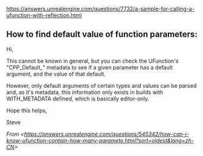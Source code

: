 <https://answers.unrealengine.com/questions/7732/a-sample-for-calling-a-ufunction-with-reflection.html>

## How to find default value of function parameters:

Hi,

This cannot be known in general, but you can check the UFunction's "CPP_Default\_" metadata to see if a given parameter has a default argument, and the value of that default.

However, only default arguments of certain types and values can be parsed and, as it's metadata, this information only exists in builds with WITH_METADATA defined, which is basically editor-only.

Hope this helps,

Steve

*From &lt;<https://answers.unrealengine.com/questions/545342/how-can-i-know-ufunction-contain-how-many-paramete.html?sort=oldest&lang=zh-CN>>*
